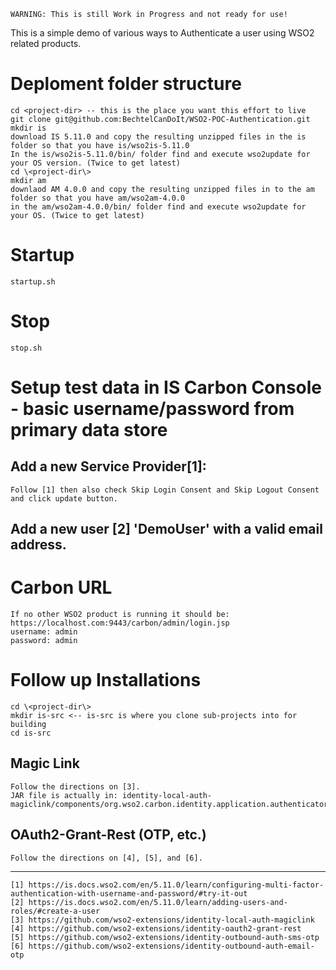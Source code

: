 ```
WARNING: This is still Work in Progress and not ready for use!
```


This is a simple demo of various ways to Authenticate a user using WSO2 related products.

# Deploment folder structure
```
cd <project-dir> -- this is the place you want this effort to live
git clone git@github.com:BechtelCanDoIt/WSO2-POC-Authentication.git
mkdir is
download IS 5.11.0 and copy the resulting unzipped files in the is folder so that you have is/wso2is-5.11.0
In the is/wso2is-5.11.0/bin/ folder find and execute wso2update for your OS version. (Twice to get latest)
cd \<project-dir\>
mkdir am
downlaod AM 4.0.0 and copy the resulting unzipped files in to the am folder so that you have am/wso2am-4.0.0
in the am/wso2am-4.0.0/bin/ folder find and execute wso2update for your OS. (Twice to get latest)
```

# Startup
```
startup.sh
```

# Stop
```
stop.sh
```

# Setup test data in IS Carbon Console - basic username/password from primary data store
## Add a new Service Provider[1]: 
```
Follow [1] then also check Skip Login Consent and Skip Logout Consent and click update button.
```

## Add a new user [2] 'DemoUser' with a valid email address.

# Carbon URL
```
If no other WSO2 product is running it should be: https://localhost.com:9443/carbon/admin/login.jsp
username: admin
password: admin
```

# Follow up Installations
```
cd \<project-dir\>
mkdir is-src <-- is-src is where you clone sub-projects into for building
cd is-src
```

## Magic Link 
```
Follow the directions on [3].
JAR file is actually in: identity-local-auth-magiclink/components/org.wso2.carbon.identity.application.authenticator.magiclink/target
```
## OAuth2-Grant-Rest (OTP, etc.)
```
Follow the directions on [4], [5], and [6].
```

---
```
[1] https://is.docs.wso2.com/en/5.11.0/learn/configuring-multi-factor-authentication-with-username-and-password/#try-it-out 
[2] https://is.docs.wso2.com/en/5.11.0/learn/adding-users-and-roles/#create-a-user
[3] https://github.com/wso2-extensions/identity-local-auth-magiclink
[4] https://github.com/wso2-extensions/identity-oauth2-grant-rest
[5] https://github.com/wso2-extensions/identity-outbound-auth-sms-otp
[6] https://github.com/wso2-extensions/identity-outbound-auth-email-otp
```